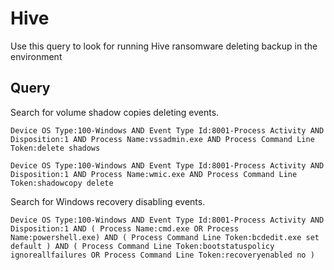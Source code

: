 # Hive

Use this query to look for running Hive ransomware deleting backup in the environment

## Query

Search for volume shadow copies deleting events.

```
Device OS Type:100-Windows AND Event Type Id:8001-Process Activity AND Disposition:1 AND Process Name:vssadmin.exe AND Process Command Line Token:delete shadows
```

```
Device OS Type:100-Windows AND Event Type Id:8001-Process Activity AND Disposition:1 AND Process Name:wmic.exe AND Process Command Line Token:shadowcopy delete
```

Search for Windows recovery disabling events.

```
Device OS Type:100-Windows AND Event Type Id:8001-Process Activity AND Disposition:1 AND ( Process Name:cmd.exe OR Process Name:powershell.exe) AND ( Process Command Line Token:bcdedit.exe set default ) AND ( Process Command Line Token:bootstatuspolicy ignoreallfailures OR Process Command Line Token:recoveryenabled no )
```

